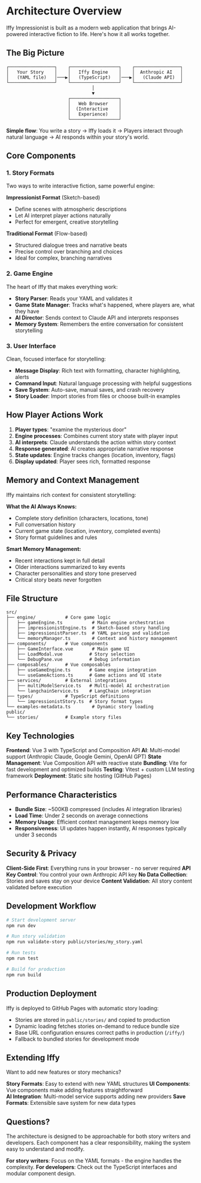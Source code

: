 # Architecture Overview

Iffy Impressionist is built as a modern web application that brings AI-powered interactive fiction to life. Here's how it all works together.

## The Big Picture

```
┌─────────────────┐    ┌──────────────────┐    ┌─────────────────┐
│   Your Story    │    │   Iffy Engine    │    │  Anthropic AI   │
│   (YAML file)   │───▶│   (TypeScript)   │───▶│   (Claude API)  │
└─────────────────┘    └──────────────────┘    └─────────────────┘
                                │
                                ▼
                       ┌──────────────────┐
                       │   Web Browser    │
                       │  (Interactive    │
                       │   Experience)    │
                       └──────────────────┘
```

**Simple flow**: You write a story → Iffy loads it → Players interact through natural language → AI responds within your story's world.

## Core Components

### 1. Story Formats
Two ways to write interactive fiction, same powerful engine:

**Impressionist Format** (Sketch-based)
- Define scenes with atmospheric descriptions
- Let AI interpret player actions naturally
- Perfect for emergent, creative storytelling

**Traditional Format** (Flow-based)  
- Structured dialogue trees and narrative beats
- Precise control over branching and choices
- Ideal for complex, branching narratives

### 2. Game Engine
The heart of Iffy that makes everything work:

- **Story Parser**: Reads your YAML and validates it
- **Game State Manager**: Tracks what's happened, where players are, what they have
- **AI Director**: Sends context to Claude API and interprets responses
- **Memory System**: Remembers the entire conversation for consistent storytelling

### 3. User Interface
Clean, focused interface for storytelling:

- **Message Display**: Rich text with formatting, character highlighting, alerts
- **Command Input**: Natural language processing with helpful suggestions
- **Save System**: Auto-save, manual saves, and crash recovery
- **Story Loader**: Import stories from files or choose built-in examples

## How Player Actions Work

1. **Player types**: "examine the mysterious door"
2. **Engine processes**: Combines current story state with player input
3. **AI interprets**: Claude understands the action within story context  
4. **Response generated**: AI creates appropriate narrative response
5. **State updates**: Engine tracks changes (location, inventory, flags)
6. **Display updated**: Player sees rich, formatted response

## Memory and Context Management

Iffy maintains rich context for consistent storytelling:

**What the AI Always Knows:**
- Complete story definition (characters, locations, tone)
- Full conversation history 
- Current game state (location, inventory, completed events)
- Story format guidelines and rules

**Smart Memory Management:**
- Recent interactions kept in full detail
- Older interactions summarized to key events
- Character personalities and story tone preserved
- Critical story beats never forgotten

## File Structure

```
src/
├── engine/           # Core game logic
│   ├── gameEngine.ts           # Main engine orchestration
│   ├── impressionistEngine.ts  # Sketch-based story handling
│   ├── impressionistParser.ts  # YAML parsing and validation
│   └── memoryManager.ts        # Context and history management
├── components/       # Vue components
│   ├── GameInterface.vue       # Main game UI
│   ├── LoadModal.vue          # Story selection
│   └── DebugPane.vue          # Debug information
├── composables/      # Vue composables
│   ├── useGameEngine.ts       # Game engine integration
│   └── useGameActions.ts      # Game actions and UI state
├── services/         # External integrations
│   ├── multiModelService.ts   # Multi-model AI orchestration
│   └── langchainService.ts    # LangChain integration
├── types/            # TypeScript definitions
│   └── impressionistStory.ts  # Story format types
└── examples-metadata.ts        # Dynamic story loading
public/
└── stories/          # Example story files
```

## Key Technologies

**Frontend**: Vue 3 with TypeScript and Composition API
**AI**: Multi-model support (Anthropic Claude, Google Gemini, OpenAI GPT)
**State Management**: Vue Composition API with reactive state
**Bundling**: Vite for fast development and optimized builds
**Testing**: Vitest + custom LLM testing framework
**Deployment**: Static site hosting (GitHub Pages)

## Performance Characteristics

- **Bundle Size**: ~500KB compressed (includes AI integration libraries)
- **Load Time**: Under 2 seconds on average connections
- **Memory Usage**: Efficient context management keeps memory low
- **Responsiveness**: UI updates happen instantly, AI responses typically under 3 seconds

## Security & Privacy

**Client-Side First**: Everything runs in your browser - no server required
**API Key Control**: You control your own Anthropic API key
**No Data Collection**: Stories and saves stay on your device
**Content Validation**: All story content validated before execution

## Development Workflow

```bash
# Start development server
npm run dev

# Run story validation
npm run validate-story public/stories/my_story.yaml

# Run tests  
npm run test

# Build for production
npm run build
```

## Production Deployment

Iffy is deployed to GitHub Pages with automatic story loading:

- Stories are stored in `public/stories/` and copied to production
- Dynamic loading fetches stories on-demand to reduce bundle size
- Base URL configuration ensures correct paths in production (`/iffy/`)
- Fallback to bundled stories for development mode

## Extending Iffy

Want to add new features or story mechanics?

**Story Formats**: Easy to extend with new YAML structures
**UI Components**: Vue components make adding features straightforward  
**AI Integration**: Multi-model service supports adding new providers
**Save Formats**: Extensible save system for new data types

## Questions?

The architecture is designed to be approachable for both story writers and developers. Each component has a clear responsibility, making the system easy to understand and modify.

**For story writers**: Focus on the YAML formats - the engine handles the complexity.
**For developers**: Check out the TypeScript interfaces and modular component design.